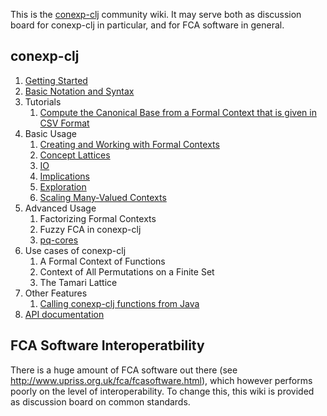 This is the [conexp-clj](http://github.com/tomhanika/conexp-clj) community wiki.  It may serve
both as discussion board for conexp-clj in particular, and for FCA software in general.

## conexp-clj

1. [Getting Started](Getting-Started.md)
2. [Basic Notation and Syntax](Basic-Notation-and-Syntax.md)
3. Tutorials
    1. [Compute the Canonical Base from a Formal Context that is given in CSV Format](Tutorial-How-to-compute-the-Canonical-Base-from-a-Context-given-in-CSV-Format.md)
4. Basic Usage
    1. [Creating and Working with Formal Contexts](Formal-Contexts.md)
    2. [Concept Lattices](Concept-Lattices.md)
    3. [IO](IO.md)
    4. [Implications](Implications.md)
    5. [Exploration](Exploration.md)
    6. [Scaling Many-Valued Contexts](Scaling-Many-Valued-Contexts.md)
5. Advanced Usage
    1. Factorizing Formal Contexts
    2. Fuzzy FCA in conexp-clj
    3. [pq-cores](pq-cores-in-Formal-Contexts.md)
6. Use cases of conexp-clj
    1. A Formal Context of Functions
    2. Context of All Permutations on a Finite Set
    3. The Tamari Lattice
7. Other Features
    1. [Calling conexp-clj functions from Java](Java.md)
8. [API documentation](API.md)

## FCA Software Interoperatbility

There is a huge amount of FCA software out there (see
http://www.upriss.org.uk/fca/fcasoftware.html), which however performs poorly on the level
of interoperability.  To change this, this wiki is provided as discussion board on common
standards.
